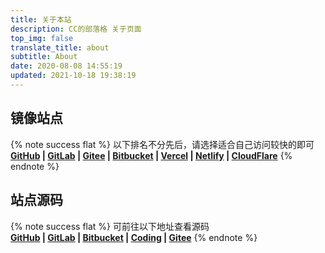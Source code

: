 ```yaml
---
title: 关于本站
description: CC的部落格 关于页面
top_img: false
translate_title: about
subtitle: About
date: 2020-08-08 14:55:19
updated: 2021-10-18 19:38:19
---
```

## 镜像站点

{% note success flat %} 以下排名不分先后，请选择适合自己访问较快的即可</br> **[GitHub](https://ccknbc.github.io) | [GitLab](https://ccknbc.gitlab.io) | [Gitee](https://ccknbc.gitee.io) | [Bitbucket](https://ccknbc.bitbucket.io) | [Vercel](https://ccknbc.vercel.app) | [Netlify](https://ccknbc.netlify.app) | [CloudFlare](https://ccknbc.pages.dev)** {% endnote %}

## 站点源码

{% note success flat %} 可前往以下地址查看源码</br>  **[GitHub](https://github.com/ccknbc-actions/blog-butterfly) | [GitLab](https://gitlab.com/CCKNBC/ccknbc.gitlab.io) | [Bitbucket](https://bitbucket.org/ccknbc/blog) | [Coding](https://ccknbc.coding.net/public/blog/blog-butterfly/git/files) | [Gitee](https://gitee.com/ccknbc/blog-butterfly)** {% endnote %}

<script id="LA-DATA-WIDGET" crossorigin="anonymous" charset="UTF-8" src="https://v6-widget.51.la/v6/JgUfbwUA5BsLeAIc/quote.js?theme=2&col=true&f=14&badge=icon_0&icon=center"></script>